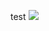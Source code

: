 test
<img src=https://cloud.githubusercontent.com/assets/12054058/23591035/1669a8a8-01b8-11e7-91fc-f116a8598fe5.png>
